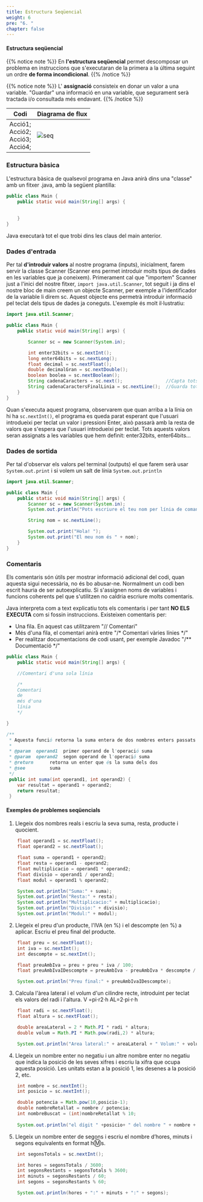 ```yaml
---
title: Estructura Seqüencial
weight: 6
pre: "6. "
chapter: false
---
```


#### Estructura seqüencial

{{% notice note %}}
En **l'estructura seqüencial** permet descomposar un problema en instruccions que s'executaran de la primera a la última seguint un ordre **de forma incondicional**. 
{{% /notice %}}

{{% notice note %}}
L' **assignació** consisteix en donar un valor a una variable. "Guardar" una informació en una variable, que segurament serà tractada i/o consultada més endavant. 
{{% /notice %}}

|Codi| Diagrama de flux|
|---|---|
|Acció1;<br>Acció2;<br>Acció3;<br>Acció4;|![seq](images/seq.png?width=100px)|


### Estructura bàsica 
L'estructura bàsica de qualsevol programa en Java anirà dins una "classe" amb un fitxer .java, amb la següent plantilla:

```java
public class Main {
    public static void main(String[] args) {
    
    
    }
}
```

Java executarà tot el que trobi dins les claus del main anterior. 


### Dades d'entrada

Per tal **d'introduir valors** al nostre programa (inputs), inicialment, farem servir la classe Scanner (Scanner ens permet introduir molts tipus de dades en les variables que ja coneixem). Primerament cal que "importem" Scanner just a l'inici del nostre fitxer, `import java.util.Scanner`, tot seguit i ja dins el nostre bloc de main creem un objecte Scanner, per exemple a l'identificador de la variable li direm sc. Aquest objecte ens permetrà introduir informació pel teclat dels tipus de dades ja coneguts. L'exemple és molt il·lustratiu:

```java
import java.util.Scanner;

public class Main {
    public static void main(String[] args) {

        Scanner sc = new Scanner(System.in);

        int enter32bits = sc.nextInt();
        long enter64bits = sc.nextLong();
        float decimal = sc.nextFloat();
        double decimalGran = sc.nextDouble();
        boolean boolea = sc.nextBoolean();
        String cadenaCaracters = sc.next();                //Capta tots els caràcters fins al primer espai.
        String cadenaCaractersFinalLinia = sc.nextLine();  //Guarda tots els caràcters fins a la finalització de línia (Enter).
    }
}

```

Quan s'executa aquest programa, observarem que quan arriba a la línia on hi ha `sc.nextInt()`, el programa es queda parat esperant que l'usuari introdueixi per teclat un valor i pressioni Enter, això passarà amb la resta de valors que s'espera que l'usuari introdueixi per teclat. Tots aquests valors seran assignats a les variables que hem definit: enter32bits, enter64bits...



### Dades de sortida

Per tal d'observar els valors pel terminal (outputs) el que farem serà usar `System.out.print` i si volem un salt de línia `System.out.println`

```java
import java.util.Scanner;

public class Main {
    public static void main(String[] args) {
        Scanner sc = new Scanner(System.in);
        System.out.println("Pots escriure el teu nom per línia de comandes?");

        String nom = sc.nextLine();

        System.out.print("Hola! ");
        System.out.print("El meu nom és " + nom);
    }
}
```
### Comentaris

Els comentaris són útils per mostrar informació adicional del codi, quan aquesta sigui necessària, no és bo abusar-ne. Normalment un codi ben escrit hauria de ser autoexplicatiu. Si s'assignen noms de variables i funcions coherents pel que s'utilitzen no caldria escriure molts comentaris.

Java interpreta com a text explicatiu tots els comentaris i per tant **NO ELS EXECUTA** com si fossin instruccions. Existeixen comentaris per:
- Una fila. En aquest cas utilitzarem  "// Comentari"
- Més d'una fila, el comentari anirà entre "/* Comentari vàries línies */"
- Per realitzar documentacions de codi usant, per exemple Javadoc "/** Documentació */"

```java
public class Main {
    public static void main(String[] args) {

    //Comentari d'una sola línia

    /*
    Comentari
    de 
    més d'una 
    línia
    */

}

/**
 * Aquesta funció retorna la suma entera de dos nombres enters passats per paràmetre
 *
 * @param  operand1  primer operand de l'operació suma
 * @param  operand2  segon operand de l'operació suma
 * @return      retorna un enter que és la suma dels dos
 * @see         suma
 */
 public int suma(int operand1, int operand2) {
    var resultat = operand1 + operand2;
    return resultat;
 }

```



#### Exemples de problemes seqüencials

1. Llegeix dos nombres reals i escriu la seva suma, resta, producte i quocient.

```java  
    float operand1 = sc.nextFloat();
    float operand2 = sc.nextFloat();

    float suma = operand1 + operand2;
    float resta = operand1 - operand2;
    float multiplicacio = operand1 * operand2;
    float divisio = operand1 / operand2;
    float modul = operand1 % operand2;

    System.out.println("Suma:" + suma);
    System.out.println("Resta:" + resta);
    System.out.println("Multiplicacio:" + multiplicacio);
    System.out.println("Divisio:" + divisio);
    System.out.println("Modul:" + modul);

```

2. Llegeix el preu d'un producte, l'IVA (en %) i el descompte (en %) a aplicar. Escriu el preu final del producte.

```java  
    float preu = sc.nextFloat();
    int iva = sc.nextInt();
    int descompte = sc.nextInt();

    float preuAmbIva = preu + preu * iva / 100;
    float preuAmbIvaIDescompte = preuAmbIva - preuAmbIva * descompte / 100;

    System.out.println("Preu final:" + preuAmbIvaIDescompte);
```

3. Calcula l'àrea lateral i el volum d'un cilindre recte, introduint per teclat els valors del radi i l'altura. V =pi⋅r2⋅h    AL=2⋅pi⋅r⋅h

```java     
    float radi = sc.nextFloat();
    float altura = sc.nextFloat();

    double areaLateral = 2 * Math.PI * radi * altura;
    double volum = Math.PI * Math.pow(radi,2) * altura;

    System.out.println("Area lateral:" + areaLateral + " Volum:" + volum);
```

4. Llegeix un nombre enter no negatiu i un altre nombre enter no negatiu que indica la posició de les seves xifres i escriu la xifra que ocupa aquesta posició. Les unitats estan a la posició 1, les desenes a la posició 2, etc.

```java     
    int nombre = sc.nextInt();
    int posicio = sc.nextInt();

    double potencia = Math.pow(10,posicio-1);
    double nombreRetallat = nombre / potencia;
    int nombreBuscat = (int)nombreRetallat % 10;
    
    System.out.println("el dígit " +posicio+ " del nombre " + nombre + " és: "+ nombreBuscat);
```

5. Llegeix un nombre enter de segons i escriu el nombre d’hores, minuts i segons equivalents en format h:m:s.

```java     
    int segonsTotals = sc.nextInt();

    int hores = segonsTotals / 3600;
    int segonsRestants = segonsTotals % 3600;
    int minuts = segonsRestants / 60;
    int segons = segonsRestants % 60;

    System.out.println(hores + ":" + minuts + ":" + segons);
```